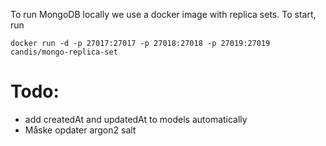To run MongoDB locally we use a docker image with replica sets. To start, run

```
docker run -d -p 27017:27017 -p 27018:27018 -p 27019:27019 candis/mongo-replica-set
```

# Todo:

- add createdAt and updatedAt to models automatically
- Måske opdater argon2 salt
